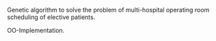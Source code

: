 Genetic algorithm to solve the problem of multi-hospital operating room scheduling of elective patients. 

OO-Implementation.